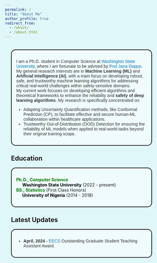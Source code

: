 ```yaml
---
permalink: /
title: "About Me"
author_profile: true
redirect_from: 
  - /about/
  - /about.html
---
```


<style>
  html, body {
    height: 100%;
    margin: 0;
    background-color: #E0F7FA;
    display: flex;
    flex-direction: column;
  }

  .content {
    flex: 1; /* This makes the content take up remaining space */
    padding: 20px;
  }

  .footer {
    text-align: center;
    padding: 10px;
    background-color: #F0FBFD;
    border-top: 2px solid #000;
  }
</style>

<div class="content">
  <div style="border: 2px solid #000000; padding: 15px; background-color: #F0FBFD; border-radius: 15px; margin-bottom: 20px; font-family: Arial, sans-serif; color: #333333;">
    <p style="font-weight: color: #000000;">
      I am a Ph.D. student in Computer Science at 
      <a href='https://wsu.edu' target='_blank' style="color: #0077CC; text-decoration: none;">Washington State University</a>, 
      where I am fortunate to be advised by 
      <a href='https://eecs.wsu.edu/~jana/' target='_blank' style="color: #0077CC; text-decoration: none;">Prof Jana Doppa</a>. 
      My general research interests are in <span style="font-weight: bold;">Machine Learning (ML)</span> and 
      <span style="font-weight: bold;">Artificial Intelligence (AI)</span>, 
      with a main focus on developing robust, safe, and trustworthy machine learning algorithms for addressing critical real-world challenges within safety-sensitive domains. 
      <br>
      My current work focuses on developing efficient algorithms and theoretical frameworks to enhance the reliability and <span style="font-weight: bold;">safety of deep learning algorithms</span>. 
      My research is specifically concentrated on:</p>
    <ul>
      <li>Adapting Uncertainty Quantification methods, like Conformal Prediction (CP), to facilitate effective and secure human-ML collaboration within healthcare applications.</li>
      <li>Trustworthy Out-of-Distribution (OOD) Detection for ensuring the reliability of ML models when applied to real-world tasks beyond their original training scope.</li>
    </ul>
  </div>

  <h2>Education</h2>
  <div style="border: 2px solid #000000; padding: 15px; background-color: #F0FBFD; border-radius: 15px; margin-bottom: 20px;">
    <ul style="list-style-type: none; padding-left: 0;">
      <li>
        <span style="font-weight: bold; color: #008000;">Ph.D., Computer Science</span><br>
        <a href='https://wsu.edu' target='_blank' style="color: #000000; text-decoration: none; font-weight: bold; padding-left: 20px; display: inline-block;">Washington State University</a> (2022 - present)
      </li>
      <li>
        <span style="font-weight: bold; color: #008000;">BS., Statistics</span> <i class="fas fa-graduation-cap"></i> (First Class Honors)<br>
        <a href='https://www.unn.edu.ng/' target='_blank' style="color: #000000; text-decoration: none; font-weight: bold; padding-left: 20px; display: inline-block;">University of Nigeria</a> (2014 - 2018)
      </li>
    </ul>
  </div>

  <h2>Latest Updates</h2>
  <div style="border: 2px solid #000000; padding: 15px; background-color: #F0FBFD; border-radius: 15px; margin-bottom: 20px; font-family: Arial, sans-serif; color: #333333;">
    <ul>
      <li><span style="font-weight: bold;">April, 2024 - </span> 
          <a href='https://eecs.wsu.edu/' target='_blank' style="color: #0077CC; text-decoration: none;">EECS</a> Outstanding Graduate Student Teaching Assistant Award.
      </li>
    </ul>
  </div>
</div>

 

<!-- This is a comment -->

<!-- Example: editing a markdown file for a talk -->
<!-- ![Editing a markdown file for a talk](/images/editing-talk.png) -->



